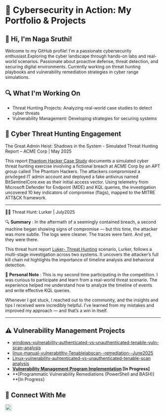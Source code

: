 # 🚀 Cybersecurity in Action: My Portfolio & Projects

## 👋 Hi, I'm Naga Sruthi! 
   
Welcome to my GitHub profile! I'm a passionate cybersecurity enthusiast.Exploring the cyber landscape through hands-on labs and real-world scenarios. Passionate about proactive defense, threat detection, and securing digital environments. Currently working on threat hunting playbooks and vulnerability remediation strategies in cyber range simulations. 

## 🔍 What I'm Working On
- Threat Hunting Projects: Analyzing real-world case studies to detect cyber threats
- Vulnerability Management: Developing strategies for securing systems
## 🎯 Cyber Threat Hunting Engagement 

The Great Admin Heist: Shadows in the System - Simulated Threat Hunting Report – ACME Corp | May 2025

This report [Phantom Hacker Case Study](https://github.com/SruthinagaK/phantom-hackers-case-study) documents a simulated cyber threat hunting exercise involving a fictional breach at ACME Corp by an APT group called The Phantom Hackers. The attackers compromised a privileged IT admin account and deployed a fake antivirus named BitSentinelCore.exe as their initial access vector. Using telemetry from Microsoft Defender for Endpoint (MDE) and KQL queries, the investigation uncovered 10 key indicators of compromise (flags), mapped to the MITRE ATT&CK framework.
<hr/>

🕵️‍♂️ Threat Hunt: Lurker | July2025

🔍 **Summary** :
In the aftermath of a seemingly contained breach, a second machine began showing signs of compromise — but this time, the attacker was more subtle. The logs were cleaner. The traces were faint. And yet, they were there.

This threat hunt report [Luker- Threat Hunting]( https://github.com/SruthinagaK/ThreatHunt-Lurker)  scenario, Lurker, follows a multi-stage investigation across two systems. It uncovers the attacker’s full kill chain nd highlights the importance of timeline analysis and behavioral detection. 

🧭 **Personal Note** :
This is my second time participating in the competition. I was curious to participate and learn from a real-world threat scenario. The experience helped me understand how to analyze the timeline of events and write effective KQL queries.

Whenever I got stuck, I reached out to the community, and the insights and tips I received were incredibly helpful. I’ve learned from my mistakes and improved my approach — and that’s a win in itself.
<hr/>

##
## ⚠️ Vulnerability Management Projects

-  [windows-vulnerability-authenticated-vs-unauthenticated-tenable-vuln-scan-analysis](https://github.com/SruthinagaK/authenticated-vs-unauthenticated-tennable-windowsscan)
-  [linux-manual-vulnerabitltiy-Tenablelabscan--remediation--June2025](https://github.com/SruthinagaK/linux-manual-vulnerabitltiy-labscan-June2025)
-  [Linux-vulnerability-auhtenticated-vs-unauthenticated-tenable-scan analysis](https://github.com/SruthinagaK/azure-linux-tenable-scan-auth-vs-unauth-lab/)
- **[Vulnerability Management Program Implementation]() [In Progress]**
- **[Programmatic Vulnerability Remediations (PowerShell and BASH)] **[In Progress}


## 🤳 Connect With Me
 
[<img align="left" alt="___________ | LinkedIn" width="22px" src="https://cdn.jsdelivr.net/npm/simple-icons@v3/icons/linkedin.svg" />][linkedin]
 
[linkedin]: https://www.linkedin.com/in/naga-sruthi/

<!--
<img width="35" alt="image" src="https://github.com/user-attachments/assets/2f41c7cd-5ea8-4475-b451-a37161b6c3fb"> 
<img width="35" alt="image" src="https://github.com/user-attachments/assets/77649969-9910-4994-8b96-74a116cfb2a8">
-->
